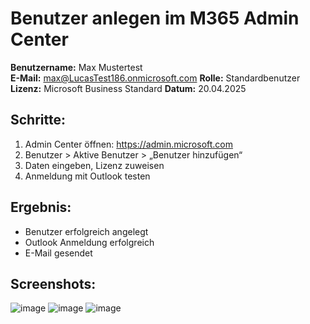# Benutzer anlegen im M365 Admin Center

**Benutzername:** Max Mustertest  
**E-Mail:** max@LucasTest186.onmicrosoft.com
**Rolle:** Standardbenutzer  
**Lizenz:** Microsoft Business Standard
**Datum:** 20.04.2025

## Schritte:
1. Admin Center öffnen: https://admin.microsoft.com
2. Benutzer > Aktive Benutzer > „Benutzer hinzufügen“
3. Daten eingeben, Lizenz zuweisen
4. Anmeldung mit Outlook testen

## Ergebnis:
- Benutzer erfolgreich angelegt
- Outlook Anmeldung erfolgreich
- E-Mail gesendet


## Screenshots:
![image](https://github.com/user-attachments/assets/452ca9c8-4284-48d5-9abd-38c8c3a5db32)
![image](https://github.com/user-attachments/assets/b1c61ebe-f0cd-42e5-8da7-f2e3b8cc65da)
![image](https://github.com/user-attachments/assets/befe4b94-a2c2-44d7-97b9-d3f5031ae755)
